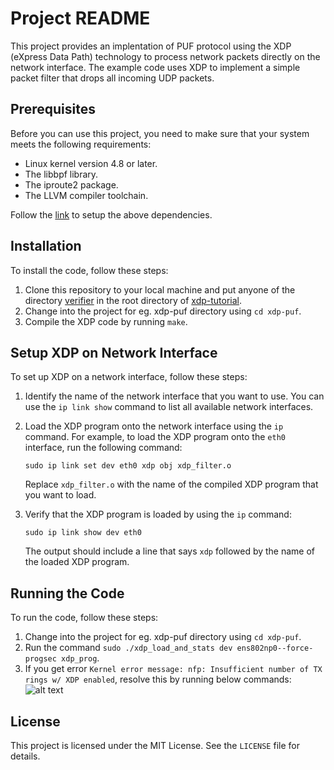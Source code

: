 # Project README

This project provides an implentation of PUF protocol using the XDP (eXpress Data Path) technology to process network packets directly on the network interface. The example code uses XDP to implement a simple packet filter that drops all incoming UDP packets.

## Prerequisites

Before you can use this project, you need to make sure that your system meets the following requirements:

- Linux kernel version 4.8 or later.
- The libbpf library.
- The iproute2 package.
- The LLVM compiler toolchain.

Follow the [link](https://github.com/xdp-project/xdp-tutorial/blob/master/setup_dependencies.org) to setup the above dependencies. 

## Installation

To install the code, follow these steps:

1. Clone this repository to your local machine and put anyone of the directory [verifier]() in the root directory of [xdp-tutorial](https://github.com/xdp-project/xdp-tutorial/tree/master).
2. Change into the project for eg. xdp-puf directory using `cd xdp-puf`.
3. Compile the XDP code by running `make`.

## Setup XDP on Network Interface

To set up XDP on a network interface, follow these steps:

1. Identify the name of the network interface that you want to use. You can use the `ip link show` command to list all available network interfaces.
2. Load the XDP program onto the network interface using the `ip` command. For example, to load the XDP program onto the `eth0` interface, run the following command:

   ```
   sudo ip link set dev eth0 xdp obj xdp_filter.o
   ```

   Replace `xdp_filter.o` with the name of the compiled XDP program that you want to load.

3. Verify that the XDP program is loaded by using the `ip` command:

   ```
   sudo ip link show dev eth0
   ```

   The output should include a line that says `xdp` followed by the name of the loaded XDP program.

## Running the Code

To run the code, follow these steps:

1. Change into the project for eg. xdp-puf directory using `cd xdp-puf`.
2. Run the command `sudo ./xdp_load_and_stats dev ens802np0--force-progsec xdp_prog`.
3. If you get error `Kernel error message: nfp: Insufficient number of TX rings w/ XDP enabled`, resolve this by running below commands:
    ![alt text](images/MicrosoftTeams-image.png.png) 


## License

This project is licensed under the MIT License. See the `LICENSE` file for details.
